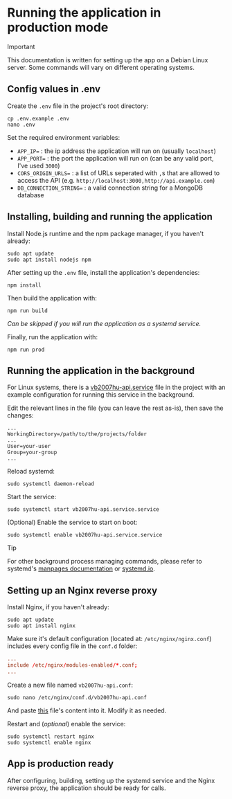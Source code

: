 # Running the application in production mode

> [!IMPORTANT]
> This documentation is written for setting up the app on a Debian Linux server. Some commands will vary on different operating systems.

## Config values in .env

Create the `.env` file in the project's root directory:

```shell
cp .env.example .env
nano .env
```

Set the required environment variables:

- `APP_IP=` : the ip address the application will run on (usually `localhost`)
- `APP_PORT=` : the port the application will run on (can be any valid port, I've used `3000`)
- `CORS_ORIGIN_URLS=` : a list of URLs seperated with `,`s that are allowed to access the API (e.g. `http://localhost:3000,http://api.example.com`)
- `DB_CONNECTION_STRING=` : a valid connection string for a MongoDB database

## Installing, building and running the application

Install Node.js runtime and the npm package manager, if you haven't already:

```shell
sudo apt update
sudo apt install nodejs npm
```

After setting up the `.env` file, install the application's dependencies:

```shell
npm install
```

Then build the application with:

```shell
npm run build
```

*Can be skipped if you will run the application as a systemd service.*

Finally, run the application with:

```shell
npm run prod
```

## Running the application in the background

For Linux systems, there is a [vb2007hu-api.service](../production/vb2007hu-api.service) file in the project with an example configuration for running this service in the background.

Edit the relevant lines in the file (you can leave the rest as-is), then save the changes:

```service
...
WorkingDirectory=/path/to/the/projects/folder
...
User=your-user
Group=your-group
...
```

Reload systemd:

```shell
sudo systemctl daemon-reload
```

Start the service:

```shell
sudo systemctl start vb2007hu-api.service.service
```

(Optional) Enable the service to start on boot:

```shell
sudo systemctl enable vb2007hu-api.service.service
```

> [!TIP]
> For other background process managing commands, please refer to systemd's [manpages documentation](https://manpages.org/systemd) or [systemd.io](https://systemd.io/).

## Setting up an Nginx reverse proxy

Install Nginx, if you haven't already:

```shell
sudo apt update
sudo apt install nginx
```

Make sure it's default configuration (located at: `/etc/nginx/nginx.conf`) includes every config file in the `conf.d` folder:

```conf
...
include /etc/nginx/modules-enabled/*.conf;
...
```

Create a new file named `vb2007hu-api.conf`:

```shell
sudo nano /etc/nginx/conf.d/vb2007hu-api.conf
```

And paste [this](../production/vb2007hu-api.service) file's content into it. Modify it as needed.

Restart and (*optional*) enable the service:

```shell
sudo systemctl restart nginx
sudo systemctl enable nginx
```

## App is production ready

After configuring, building, setting up the systemd service and the Nginx reverse proxy, the application should be ready for calls.
